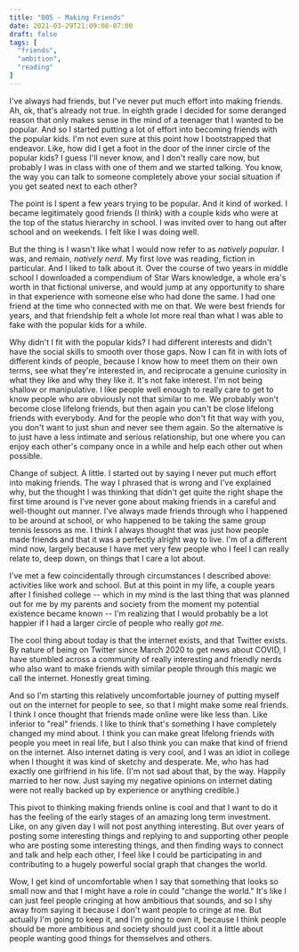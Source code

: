 ```yaml
---
title: "005 - Making Friends"
date: 2021-03-29T21:09:08-07:00
draft: false
tags: [
  "friends",
  "ambition",
  "reading"
]
---
```


I've always had friends, but I've never put much effort into making
friends. Ah, ok, that's already not true. In eighth grade I decided
for some deranged reason that only makes sense in the mind of a
teenager that I wanted to be popular. And so I started putting a lot
of effort into becoming friends with the popular kids. I'm not even
sure at this point how I bootstrapped that endeavor. Like, how did I
get a foot in the door of the inner circle of the popular kids? I
guess I'll never know, and I don't really care now, but probably I was
in class with one of them and we started talking. You know, the way
you can talk to someone completely above your social situation if you
get seated next to each other?

The point is I spent a few years trying to be popular. And it kind of
worked. I became legitimately good friends (I think) with a couple
kids who were at the top of the status hierarchy in school. I was
invited over to hang out after school and on weekends. I felt like I
was doing well.

But the thing is I wasn't like what I would now refer to as _natively
popular_. I was, and remain, _natively nerd_. My first love was
reading, fiction in particular. And I liked to talk about it. Over the
course of two years in middle school I downloaded a compendium of Star
Wars knowledge, a whole era's worth in that fictional universe, and
would jump at any opportunity to share in that experience with someone
else who had done the same. I had one friend at the time who connected
with me on that. We were best friends for years, and that friendship
felt a whole lot more real than what I was able to fake with the
popular kids for a while.

Why didn't I fit with the popular kids? I had different interests and
didn't have the social skills to smooth over those gaps. Now I can fit
in with lots of different kinds of people, because I know how to meet
them on their own terms, see what they're interested in, and
reciprocate a genuine curiosity in what they like and why they like
it. It's not fake interest. I'm not being shallow or manipulative. I
like people well enough to really care to get to know people who are
obviously not that similar to me. We probably won't become close
lifelong friends, but then again you can't be close lifelong friends
with everybody. And for the people who don't fit that way with you,
you don't want to just shun and never see them again. So the
alternative is to just have a less intimate and serious relationship,
but one where you can enjoy each other's company once in a while and
help each other out when possible.

Change of subject. A little. I started out by saying I never put much
effort into making friends. The way I phrased that is wrong and I've
explained why, but the thought I was thinking that didn't get quite
the right shape the first time around is I've never gone about making
friends in a careful and well-thought out manner. I've always made
friends through who I happened to be around at school, or who happened
to be taking the same group tennis lessons as me. I think I always
thought that was just how people made friends and that it was a
perfectly alright way to live. I'm of a different mind now, largely
because I have met very few people who I feel I can really relate to,
deep down, on things that I care a lot about.

I've met a few coincidentally through circumstances I described above:
activities like work and school. But at this point in my life, a
couple years after I finished college -- which in my mind is the last
thing that was planned out for me by my parents and society from the
moment my potential existence became known -- I'm realizing that I
would probably be a lot happier if I had a larger circle of people who
really _got me_.

The cool thing about today is that the internet exists, and that
Twitter exists. By nature of being on Twitter since March 2020 to get
news about COVID, I have stumbled across a community of really
interesting and friendly nerds who also want to make friends with
similar people through this magic we call the internet. Honestly great
timing.

And so I'm starting this relatively uncomfortable journey of putting
myself out on the internet for people to see, so that I might make
some real friends. I think I once thought that friends made online
were like less than. Like inferior to "real" friends. I like to think
that's something I have completely changed my mind about. I think you
can make great lifelong friends with people you meet in real life, but
I also think you can make that kind of friend on the internet. Also
internet dating is very cool, and I was an idiot in college when I
thought it was kind of sketchy and desperate. Me, who has had exactly
one girlfriend in his life. (I'm not sad about that, by the
way. Happily married to her now. Just saying my negative opinions on
internet dating were not really backed up by experience or anything
credible.)

This pivot to thinking making friends online is cool and that I want
to do it has the feeling of the early stages of an amazing long term
investment. Like, on any given day I will not post anything
interesting. But over years of posting some interesting things and
replying to and supporting other people who are posting some
interesting things, and then finding ways to connect and talk and help
each other, I feel like I could be participating in and contributing
to a hugely powerful social graph that changes the world.

Wow, I get kind of uncomfortable when I say that something that looks
so small now and that I might have a role in could "change the world."
It's like I can just feel people cringing at how ambitious that
sounds, and so I shy away from saying it because I don't want people
to cringe at me. But actually I'm going to keep it, and I'm going to
own it, because I think people should be more ambitious and society
should just cool it a little about people wanting good things for
themselves and others.
